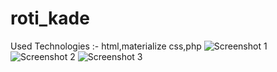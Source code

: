 # roti_kade
Used Technologies :- html,materialize css,php
![Screenshot 1](https://user-images.githubusercontent.com/56603291/138406367-6b913526-3403-4f01-8f50-84ebc85dfa52.jpg)
![Screenshot 2](https://user-images.githubusercontent.com/56603291/138406372-1fb3a126-6e52-48fe-aa23-28938044678b.jpg)
![Screenshot 3](https://user-images.githubusercontent.com/56603291/138406375-201a8c5f-fc21-4259-97b5-f13ddabc6370.jpg)
